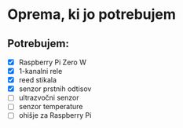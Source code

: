 # Oprema, ki jo potrebujem
## Potrebujem:
  - [x] Raspberry Pi Zero W
  - [x] 1-kanalni rele
  - [x] reed stikala
  - [x] senzor prstnih odtisov
  - [ ] ultrazvočni senzor
  - [ ] senzor temperature
  - [ ] ohišje za Raspberry Pi
